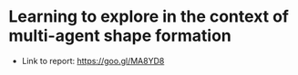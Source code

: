 # Learning to explore in the context of multi-agent shape formation
- Link to report: https://goo.gl/MA8YD8
